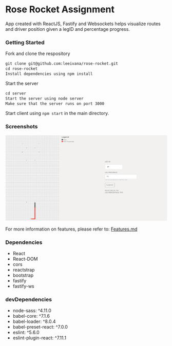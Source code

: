 Rose Rocket Assignment
=====================
App created with ReactJS, Fastify and Websockets helps visualize routes and driver position given a legID and percentage progress. 

### Getting Started 
Fork and clone the respository

```
git clone git@github.com:leeivana/rose-rocket.git
cd rose-rocket
Install dependencies using npm install
```

Start the server
```
cd server
Start the server using node server
Make sure that the server runs on port 3000
```
Start client using `npm start` in the main directory.

### Screenshots
!["Screenshot of Application"](https://github.com/leeivana/rose-rocket/blob/master/docs/Screenshot.png?raw=true)

For more information on features, please refer to: [Features.md](https://github.com/leeivana/rose-rocket/blob/master/docs/FEATURES.md)

### Dependencies 
* React
* React-DOM
* cors
* reactstrap
* bootstrap
* fastify
* fastify-ws 

### devDependencies 
* node-sass: ^4.11.0
* babel-core: ^7.1.6
* babel-loader: ^8.0.4
* babel-preset-react: ^7.0.0
* eslint: ^5.6.0
* eslint-plugin-react: ^7.11.1

